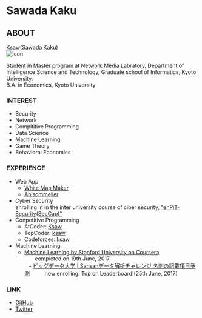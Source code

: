 # Sawada Kaku

## ABOUT
Ksaw(Sawada Kaku)  
![icon](img/icon.jpg)

Student in Master program at Network Media Labratory, Department of Intelligence Science and Technology, Graduate school of Informatics, Kyoto University.  
B.A. in Economics, Kyoto University

### INTEREST

- Security
- Network
- Compititive Programming
- Data Science
- Machine Learning
- Game Theory
- Behavioral Economics

### EXPERIENCE

- Web App  
    - [White Map Maker](http://www.app-whitemap.appspot.com/)
    - [Anisommelier](https://anisom-161116.appspot.com)
- Cyber Security  
    enrolling in in the inter university course of ciber security, ["enPiT-Security(SecCap)"](https://www.seccap.jp)
- Conpetitive Programming  
    - AtCoder: [Ksaw](https://atcoder.jp/user/Ksaw)
    - TopCoder: [ksaw](https://www.topcoder.com/members/ksaw/)
    - Codeforces: [ksaw](http://codeforces.com/profile/ksaw)
- Machine Learning  
    - [Machine Learning by Stanford University on Coursera](https://www.coursera.org/learn/machine-learning)  
        completed on 19th June, 2017  
    - [ビッグデータ大学 | Sansanデータ解析チャレンジ 名刺の記載項目予測](http://universityofbigdata.net/competition/5723788444434432)   
        now enrolling. Top on Leaderboard!(25th June, 2017) 

### LINK
- [GitHub](https://github.com/sawadakaku)
- [Twitter](https://twitter.com/Osacar_Wailda)
